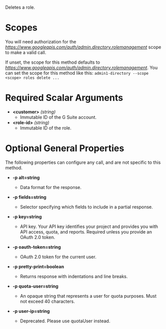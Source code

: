 Deletes a role.
# Scopes

You will need authorization for the *https://www.googleapis.com/auth/admin.directory.rolemanagement* scope to make a valid call.

If unset, the scope for this method defaults to *https://www.googleapis.com/auth/admin.directory.rolemanagement*.
You can set the scope for this method like this: `admin1-directory --scope <scope> roles delete ...`
# Required Scalar Arguments
* **&lt;customer&gt;** *(string)*
    - Immutable ID of the G Suite account.
* **&lt;role-id&gt;** *(string)*
    - Immutable ID of the role.
# Optional General Properties

The following properties can configure any call, and are not specific to this method.

* **-p alt=string**
    - Data format for the response.

* **-p fields=string**
    - Selector specifying which fields to include in a partial response.

* **-p key=string**
    - API key. Your API key identifies your project and provides you with API access, quota, and reports. Required unless you provide an OAuth 2.0 token.

* **-p oauth-token=string**
    - OAuth 2.0 token for the current user.

* **-p pretty-print=boolean**
    - Returns response with indentations and line breaks.

* **-p quota-user=string**
    - An opaque string that represents a user for quota purposes. Must not exceed 40 characters.

* **-p user-ip=string**
    - Deprecated. Please use quotaUser instead.
